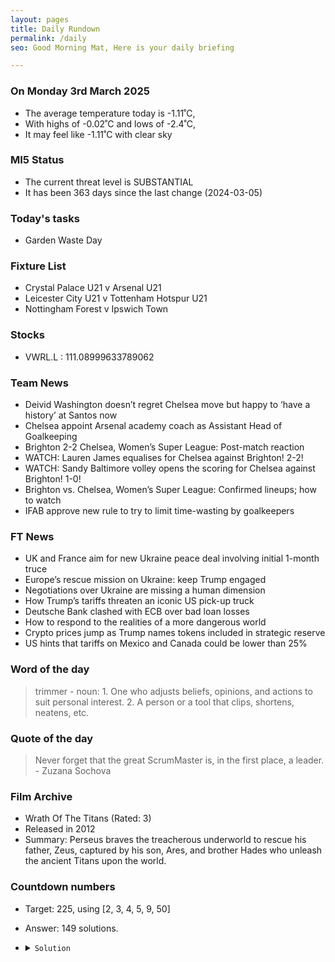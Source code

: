 ```yaml
---
layout: pages
title: Daily Rundown
permalink: /daily
seo: Good Morning Mat, Here is your daily briefing

---
```


<!-- weather_marker starts -->
### On Monday 3rd March 2025

- The average temperature today is -1.11˚C,
- With highs of -0.02˚C and lows of -2.4˚C,
- It may feel like -1.11˚C with clear sky

<!-- weather_marker ends -->

### MI5 Status
<!-- threat_marker starts -->
- The current threat level is <span class="highlighter">SUBSTANTIAL</span>
- It has been 363 days since the last change (2024-03-05)

<!-- threat_marker ends -->

### Today's tasks
<!-- task_marker starts -->
- Garden Waste Day

<!-- task_marker ends -->

### Fixture List

<!-- fixture_marker starts -->
- Crystal Palace U21 v Arsenal U21
- Leicester City U21 v Tottenham Hotspur U21
- Nottingham Forest v Ipswich Town
<!-- fixture_marker ends -->


### Stocks

<!-- stocks_marker starts -->

- VWRL.L : 111.08999633789062 

<!-- stocks_marker ends -->


### Team News
<!-- news_marker starts -->

 - Deivid Washington doesn’t regret Chelsea move but happy to ‘have a history’ at Santos now
 - Chelsea appoint Arsenal academy coach as Assistant Head of Goalkeeping
 - Brighton 2-2 Chelsea, Women’s Super League: Post-match reaction
 - WATCH: Lauren James equalises for Chelsea against Brighton! 2-2!
 - WATCH: Sandy Baltimore volley opens the scoring for Chelsea against Brighton! 1-0!
 - Brighton vs. Chelsea, Women’s Super League: Confirmed lineups; how to watch
 - IFAB approve new rule to try to limit time-wasting by goalkeepers

<!-- news_marker ends -->

### FT News

<!-- ftnews_marker starts -->

 - UK and France aim for new Ukraine peace deal involving initial 1-month truce
 - Europe’s rescue mission on Ukraine: keep Trump engaged
 - Negotiations over Ukraine are missing a human dimension
 - How Trump’s tariffs threaten an iconic US pick-up truck
 - Deutsche Bank clashed with ECB over bad loan losses
 - How to respond to the realities of a more dangerous world
 - Crypto prices jump as Trump names tokens included in strategic reserve
 - US hints that tariffs on Mexico and Canada could be lower than 25%

<!-- ftnews_marker ends -->

### Word of the day

<!-- word_marker starts -->

 > trimmer - noun: 1. One who adjusts beliefs, opinions, and actions to suit personal interest. 2. A person or a tool that clips, shortens, neatens, etc.

<!-- word_marker ends -->


### Quote of the day
<!-- quote_marker starts -->

> Never forget that the great ScrumMaster is, in the first place, a leader. - Zuzana Sochova

<!-- quote_marker ends -->


### Film Archive

<!-- film_marker starts -->
- Wrath Of The Titans (Rated: 3)
- Released in 2012
- Summary: Perseus braves the treacherous underworld to rescue his father, Zeus, captured by his son, Ares, and brother Hades who unleash the ancient Titans upon the world.
<!-- film_marker ends -->

### Countdown numbers
<!-- game_marker starts -->

- Target: 225, using [2, 3, 4, 5, 9, 50]
- Answer: 149 solutions.

- <details><summary><code>Solution</code></summary>

  Solution: ( 5 - 3 ) x 50 x 9 / 4

   </details>

<!-- game_marker ends -->
